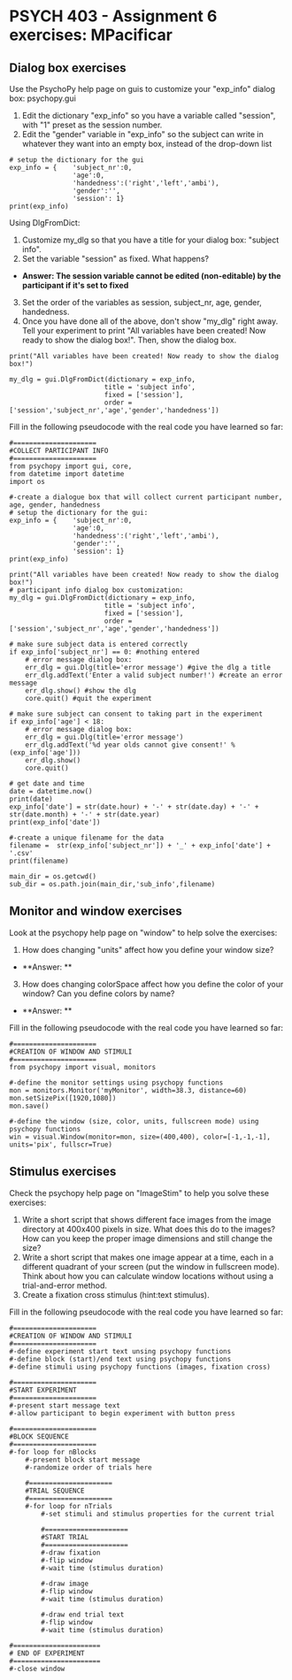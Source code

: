 # PSYCH 403 - Assignment 6 exercises: MPacificar

## Dialog box exercises
Use the PsychoPy help page on guis to customize your "exp_info" dialog box: psychopy.gui
1. Edit the dictionary "exp_info" so you have a variable called "session", with "1" preset as the session number.
2. Edit the "gender" variable in "exp_info" so the subject can write in whatever they want into an empty box, instead of the drop-down list
```
# setup the dictionary for the gui
exp_info = {    'subject_nr':0, 
                'age':0, 
                'handedness':('right','left','ambi'), 
                'gender':'',
                'session': 1}
print(exp_info)
```
Using DlgFromDict:
1. Customize my_dlg so that you have a title for your dialog box: "subject info".
2. Set the variable "session" as fixed. What happens?

- **Answer: The session variable cannot be edited (non-editable) by the participant if it's set to fixed**

3. Set the order of the variables as session, subject_nr, age, gender, handedness.
4. Once you have done all of the above, don't show "my_dlg" right away. Tell your experiment to print "All variables have been created! Now ready to show the dialog box!". Then, show the dialog box.
```
print("All variables have been created! Now ready to show the dialog box!") 

my_dlg = gui.DlgFromDict(dictionary = exp_info,
                        title = 'subject info',
                        fixed = ['session'],
                        order = ['session','subject_nr','age','gender','handedness'])
```
Fill in the following pseudocode with the real code you have learned so far:
```
#=====================
#COLLECT PARTICIPANT INFO
#=====================
from psychopy import gui, core, 
from datetime import datetime
import os

#-create a dialogue box that will collect current participant number, age, gender, handedness
# setup the dictionary for the gui:
exp_info = {    'subject_nr':0, 
                'age':0, 
                'handedness':('right','left','ambi'), 
                'gender':'',
                'session': 1}
print(exp_info)

print("All variables have been created! Now ready to show the dialog box!")
# participant info dialog box customization:
my_dlg = gui.DlgFromDict(dictionary = exp_info,
                        title = 'subject info',
                        fixed = ['session'],
                        order = ['session','subject_nr','age','gender','handedness'])

# make sure subject data is entered correctly
if exp_info['subject_nr'] == 0: #nothing entered
    # error message dialog box:
    err_dlg = gui.Dlg(title='error message') #give the dlg a title
    err_dlg.addText('Enter a valid subject number!') #create an error message
    err_dlg.show() #show the dlg
    core.quit() #quit the experiment
    
# make sure subject can consent to taking part in the experiment
if exp_info['age'] < 18:
    # error message dialog box:
    err_dlg = gui.Dlg(title='error message')
    err_dlg.addText('%d year olds cannot give consent!' % (exp_info['age']))
    err_dlg.show()
    core.quit()
    
# get date and time
date = datetime.now()
print(date)
exp_info['date'] = str(date.hour) + '-' + str(date.day) + '-' + str(date.month) + '-' + str(date.year)
print(exp_info['date'])

#-create a unique filename for the data
filename =  str(exp_info['subject_nr']) + '_' + exp_info['date'] + '.csv'
print(filename)

main_dir = os.getcwd() 
sub_dir = os.path.join(main_dir,'sub_info',filename)
```

## Monitor and window exercises

Look at the psychopy help page on "window" to help solve the exercises:
1. How does changing "units" affect how you define your window size?
- **Answer: **
3. How does changing colorSpace affect how you define the color of your window? Can you define colors by name?
- **Answer: **

Fill in the following pseudocode with the real code you have learned so far:
```
#=====================
#CREATION OF WINDOW AND STIMULI
#=====================
from psychopy import visual, monitors

#-define the monitor settings using psychopy functions
mon = monitors.Monitor('myMonitor', width=38.3, distance=60) 
mon.setSizePix([1920,1080])
mon.save()

#-define the window (size, color, units, fullscreen mode) using psychopy functions
win = visual.Window(monitor=mon, size=(400,400), color=[-1,-1,-1], units='pix', fullscr=True)
```

## Stimulus exercises
Check the psychopy help page on "ImageStim" to help you solve these exercises:
1. Write a short script that shows different face images from the image directory at 400x400 pixels in size. What does this do to the images? How can you keep the proper image dimensions and still change the size?
2. Write a short script that makes one image appear at a time, each in a different quadrant of your screen (put the window in fullscreen mode). Think about how you can calculate window locations without using a trial-and-error method.
3. Create a fixation cross stimulus (hint:text stimulus).

Fill in the following pseudocode with the real code you have learned so far:
```
#=====================
#CREATION OF WINDOW AND STIMULI
#=====================
#-define experiment start text unsing psychopy functions
#-define block (start)/end text using psychopy functions
#-define stimuli using psychopy functions (images, fixation cross)

#=====================
#START EXPERIMENT
#=====================
#-present start message text
#-allow participant to begin experiment with button press

#=====================
#BLOCK SEQUENCE
#=====================
#-for loop for nBlocks
    #-present block start message
    #-randomize order of trials here
    
    #=====================
    #TRIAL SEQUENCE
    #=====================    
    #-for loop for nTrials
        #-set stimuli and stimulus properties for the current trial
        
        #=====================
        #START TRIAL
        #=====================  
        #-draw fixation
        #-flip window
        #-wait time (stimulus duration)
        
        #-draw image
        #-flip window
        #-wait time (stimulus duration)
        
        #-draw end trial text
        #-flip window
        #-wait time (stimulus duration)
        
#======================
# END OF EXPERIMENT
#======================        
#-close window
```
